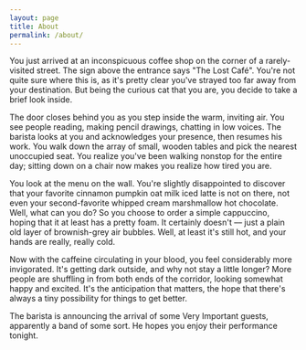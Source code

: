 ```yaml
---
layout: page
title: About
permalink: /about/
---
```


You just arrived at an inconspicuous coffee shop on the corner of a rarely-visited street. The sign above the entrance says "The Lost Café". You're not quite sure where this is, as it's pretty clear you've strayed too far away from your destination. But being the curious cat that you are, you decide to take a brief look inside.

The door closes behind you as you step inside the warm, inviting air. You see people reading, making pencil drawings, chatting in low voices. The barista looks at you and acknowledges your presence, then resumes his work. You walk down the array of small, wooden tables and pick the nearest unoccupied seat. You realize you've been walking nonstop for the entire day; sitting down on a chair now makes you realize how tired you are.

You look at the menu on the wall. You're slightly disappointed to discover that your favorite cinnamon pumpkin oat milk iced latte is not on there, not even your second-favorite whipped cream marshmallow hot chocolate. Well, what can you do? So you choose to order a simple cappuccino, hoping that it at least has a pretty foam. It certainly doesn't –– just a plain old layer of brownish-grey air bubbles. Well, at least it's still hot, and your hands are really, really cold.

Now with the caffeine circulating in your blood, you feel considerably more invigorated. It's getting dark outside, and why not stay a little longer? More people are shuffling in from both ends of the corridor, looking somewhat happy and excited. It's the anticipation that matters, the hope that there's always a tiny possibility for things to get better. 

The barista is announcing the arrival of some Very Important guests, apparently a band of some sort. He hopes you enjoy their performance tonight.
